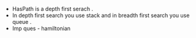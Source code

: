 * HasPath is a depth first serach . 
* In depth first search you use stack and in breadth first search you use queue .
* Imp ques - hamiltonian